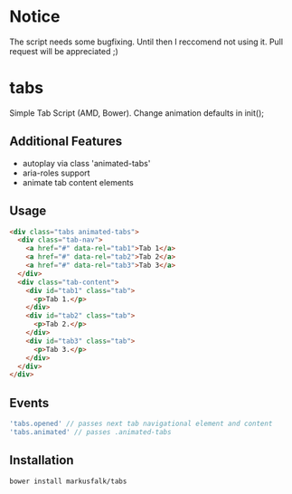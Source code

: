 # Notice
The script needs some bugfixing. Until then I reccomend not using it. Pull request will be appreciated ;)

tabs
====

Simple Tab Script (AMD, Bower).
Change animation defaults in init();

Additional Features
-------------------

* autoplay via class 'animated-tabs'
* aria-roles support
* animate tab content elements

Usage
-----

```html
<div class="tabs animated-tabs">
  <div class="tab-nav">
    <a href="#" data-rel="tab1">Tab 1</a>
    <a href="#" data-rel="tab2">Tab 2</a>
    <a href="#" data-rel="tab3">Tab 3</a>
  </div>
  <div class="tab-content">
    <div id="tab1" class="tab">
      <p>Tab 1.</p>
    </div>
    <div id="tab2" class="tab">
      <p>Tab 2.</p>
    </div>
    <div id="tab3" class="tab">
      <p>Tab 3.</p>
    </div>
  </div>
</div>
```

Events
------

```javascript
'tabs.opened' // passes next tab navigational element and content
'tabs.animated' // passes .animated-tabs
```

Installation
------------

```shell
bower install markusfalk/tabs
```
